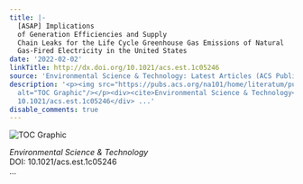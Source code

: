 ```yaml
---
title: |-
  [ASAP] Implications
  of Generation Efficiencies and Supply
  Chain Leaks for the Life Cycle Greenhouse Gas Emissions of Natural
  Gas-Fired Electricity in the United States
date: '2022-02-02'
linkTitle: http://dx.doi.org/10.1021/acs.est.1c05246
source: 'Environmental Science & Technology: Latest Articles (ACS Publications)'
description: '<p><img src="https://pubs.acs.org/na101/home/literatum/publisher/achs/journals/content/esthag/0/esthag.ahead-of-print/acs.est.1c05246/20220202/images/medium/es1c05246_0007.gif"
  alt="TOC Graphic"/></p><div><cite>Environmental Science & Technology</cite></div><div>DOI:
  10.1021/acs.est.1c05246</div> ...'
disable_comments: true
---
```

<p><img src="https://pubs.acs.org/na101/home/literatum/publisher/achs/journals/content/esthag/0/esthag.ahead-of-print/acs.est.1c05246/20220202/images/medium/es1c05246_0007.gif" alt="TOC Graphic"/></p><div><cite>Environmental Science & Technology</cite></div><div>DOI: 10.1021/acs.est.1c05246</div> ...